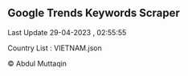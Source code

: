 

## Google Trends Keywords Scraper 
 
Last Update 29-04-2023 , 02:55:55

Country List :
VIETNAM.json



© Abdul Muttaqin 

